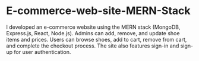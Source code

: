 # E-commerce-web-site-MERN-Stack
I developed an e-commerce website using the MERN stack (MongoDB, Express.js, React, Node.js). Admins can add, remove, and update shoe items and prices. Users can browse shoes, add to cart, remove from cart, and complete the checkout process. The site also features sign-in and sign-up for user authentication.
